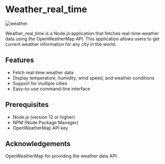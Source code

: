 # Weather_real_time
![weather](https://github.com/user-attachments/assets/fb14957f-aaa1-409a-9dad-44370f9b90b8)

Weather_real_time is a Node.js application that fetches real-time weather data using the OpenWeatherMap API. This application allows users to get current weather information for any city in the world.

## Features

- Fetch real-time weather data
- Display temperature, humidity, wind speed, and weather conditions
- Support for multiple cities
- Easy-to-use command-line interface

## Prerequisites

- Node.js (version 12 or higher)
- NPM (Node Package Manager)
- OpenWeatherMap API key

## Acknowledgements
OpenWeatherMap for providing the weather data API.


